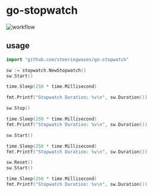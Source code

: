 # go-stopwatch

![workflow](https://github.com/github/docs/actions/workflows/test.yml/badge.svg)

## usage

```go
import "github.com/steeringwaves/go-stopwatch"

sw := stopwatch.NewStopwatch()
sw.Start()

time.Sleep(250 * time.Millisecond)

fmt.Printf("Stopwatch Duration: %v\n", sw.Duration())

sw.Stop()

time.Sleep(250 * time.Millisecond)
fmt.Printf("Stopwatch Duration: %v\n", sw.Duration())

sw.Start()

time.Sleep(250 * time.Millisecond)
fmt.Printf("Stopwatch Duration: %v\n", sw.Duration())

sw.Reset()
sw.Start()

time.Sleep(250 * time.Millisecond)
fmt.Printf("Stopwatch Duration: %v\n", sw.Duration())
```
